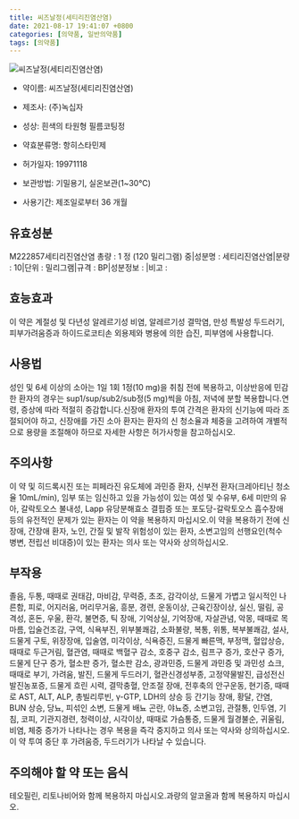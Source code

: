 ```yaml
---
title: 씨즈날정(세티리진염산염)
date: 2021-08-17 19:41:07 +0800
categories: [의약품, 일반의약품]
tags: [의약품]
---
```

![씨즈날정(세티리진염산염)](https://nedrug.mfds.go.kr/pbp/cmn/itemImageDownload/147427668455400133)

- 약이름: 씨즈날정(세티리진염산염)
- 제조사: (주)녹십자
- 성상: 흰색의 타원형 필름코팅정
- 약효분류명: 항히스타민제
- 허가일자: 19971118
- 보관방법: 기밀용기, 실온보관(1~30℃)

- 사용기간: 제조일로부터 36 개월
## 유효성분
M222857세티리진염산염
총량 : 1 정 (120 밀리그램) 중|성분명 : 세티리진염산염|분량 : 10|단위 : 밀리그램|규격 : BP|성분정보 : |비고 :
## 효능효과
이 약은 계절성 및 다년성 알레르기성 비염, 알레르기성 결막염, 만성 특발성 두드러기, 피부가려움증과 하이드로코티손 외용제와 병용에 의한 습진, 피부염에 사용합니다.
## 사용법
성인 및 6세 이상의 소아는 1일 1회 1정(10 mg)을 취침 전에 복용하고, 이상반응에 민감한 환자의 경우는 sup1/sup/sub2/sub정(5 mg)씩을 아침, 저녁에 분할 복용합니다.연령, 증상에 따라 적절히 증감합니다.신장애 환자의 투여 간격은 환자의 신기능에 따라 조절되어야 하고, 신장애를 가진 소아 환자는 환자의 신 청소율과 체중을 고려하여 개별적으로 용량을 조절해야 하므로 자세한 사항은 허가사항을 참고하십시오.
## 주의사항
이 약 및 히드록시진 또는 피페라진 유도체에 과민증 환자, 신부전 환자(크레아티닌 청소율  10mL/min), 임부 또는 임신하고 있을 가능성이 있는 여성 및 수유부, 6세 미만의 유아, 갈락토오스 불내성, Lapp 유당분해효소 결핍증 또는 포도당-갈락토오스 흡수장애 등의 유전적인 문제가 있는 환자는 이 약을 복용하지 마십시오.이 약을 복용하기 전에 신장애, 간장애 환자, 노인, 간질 및 발작 위험성이 있는 환자, 소변고임의 선행요인(척수 병변, 전립선 비대증)이 있는 환자는 의사 또는 약사와 상의하십시오.
## 부작용
졸음, 두통, 때때로 권태감, 마비감, 무력증, 초조, 감각이상, 드물게 가볍고 일시적인 나른함, 피로, 어지러움, 머리무거움, 흥분, 경련, 운동이상, 근육긴장이상, 실신, 떨림, 공격성, 혼돈, 우울, 환각, 불면증, 틱 장애, 기억상실, 기억장애, 자살관념, 악몽, 때때로 목마름, 입술건조감, 구역, 식욕부진, 위부불쾌감, 소화불량, 복통, 위통, 복부불쾌감, 설사, 드물게 구토, 위장장애, 입술염, 미각이상, 식욕증진, 드물게 빠른맥, 부정맥, 혈압상승, 때때로 두근거림, 혈관염, 때때로 백혈구 감소, 호중구 감소, 림프구 증가, 호산구 증가, 드물게 단구 증가, 혈소판 증가, 혈소판 감소, 광과민증, 드물게 과민증 및 과민성 쇼크, 때때로 부기, 가려움, 발진, 드물게 두드러기, 혈관신경성부종, 고정약물발진, 급성전신발진농포증, 드물게 흐린 시력, 결막충혈, 안조절 장애, 전후축의 안구운동, 현기증, 때때로 AST, ALT, ALP, 총빌리루빈, γ-GTP, LDH의 상승 등 간기능 장애, 황달, 간염, BUN 상승, 당뇨, 피섞인 소변, 드물게 배뇨 곤란, 야뇨증, 소변고임, 관절통, 인두염, 기침, 코피, 기관지경련, 청력이상, 시각이상, 때때로 가슴통증, 드물게 월경불순, 귀울림, 비염, 체중 증가가 나타나는 경우 복용을 즉각 중지하고 의사 또는 약사와 상의하십시오.이 약 투여 중단 후 가려움증, 두드러기가 나타날 수 있습니다.
## 주의해야 할 약 또는 음식
테오필린, 리토나비어와 함께 복용하지 마십시오.과량의 알코올과 함께 복용하지 마십시오.
